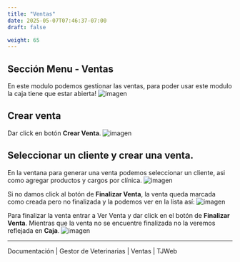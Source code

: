 ```yaml
---
title: "Ventas"
date: 2025-05-07T07:46:37-07:00
draft: false

weight: 65
---
```


## Sección Menu - Ventas
En este modulo podemos gestionar las ventas, para poder usar este modulo la caja tiene que estar abierta!
![imagen](/proyectos/veterinarias/ventas_abrirCaja_opt.png)

## Crear venta
Dar click en botón **Crear Venta**.
![imagen](/proyectos/veterinarias/ventas_crearVenta_opt.png)    

## Seleccionar un cliente y crear una venta.
En la ventana para generar una venta podemos seleccionar un cliente, asi como agregar productos y cargos por clínica.
![imagen](/proyectos/veterinarias/ventas_crearVentaCliente_opt.png)    

Si no damos click al botón de **Finalizar Venta**, la venta queda marcada como creada pero no finalizada y la podemos ver en la lista así:
![imagen](/proyectos/veterinarias/ventas_lista_opt.png)    

Para finalizar la venta entrar a Ver Venta y dar click en el botón de **Finalizar Venta**.
Mientras que la venta no se encuentre finalizada no la veremos reflejada en **Caja**.
![imagen](/proyectos/veterinarias/ventas_finalizarVenta_opt.png)    


***
Documentación | Gestor de Veterinarias | Ventas | TJWeb

